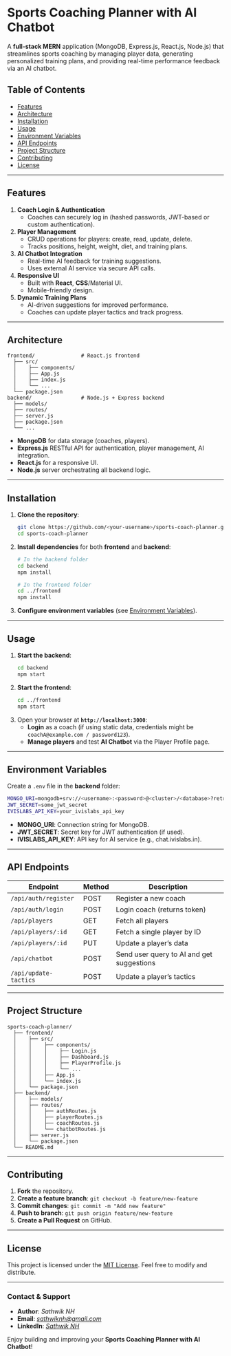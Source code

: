 # **Sports Coaching Planner with AI Chatbot**

A **full-stack MERN** application (MongoDB, Express.js, React.js, Node.js) that streamlines sports coaching by managing player data, generating personalized training plans, and providing real-time performance feedback via an AI chatbot.

## **Table of Contents**
- [Features](#features)
- [Architecture](#architecture)
- [Installation](#installation)
- [Usage](#usage)
- [Environment Variables](#environment-variables)
- [API Endpoints](#api-endpoints)
- [Project Structure](#project-structure)
- [Contributing](#contributing)
- [License](#license)

---

## **Features**
1. **Coach Login & Authentication**  
   - Coaches can securely log in (hashed passwords, JWT-based or custom authentication).
2. **Player Management**  
   - CRUD operations for players: create, read, update, delete.  
   - Tracks positions, height, weight, diet, and training plans.
3. **AI Chatbot Integration**  
   - Real-time AI feedback for training suggestions.  
   - Uses external AI service via secure API calls.
4. **Responsive UI**  
   - Built with **React**, **CSS**/Material UI.  
   - Mobile-friendly design.
5. **Dynamic Training Plans**  
   - AI-driven suggestions for improved performance.  
   - Coaches can update player tactics and track progress.

---

## **Architecture**
```
frontend/               # React.js frontend
  ├── src/
  │    ├── components/
  │    ├── App.js
  │    ├── index.js
  │    └── ...
  └── package.json
backend/                # Node.js + Express backend
  ├── models/
  ├── routes/
  ├── server.js
  ├── package.json
  └── ...
```
- **MongoDB** for data storage (coaches, players).
- **Express.js** RESTful API for authentication, player management, AI integration.
- **React.js** for a responsive UI.
- **Node.js** server orchestrating all backend logic.

---

## **Installation**
1. **Clone the repository**:
   ```bash
   git clone https://github.com/<your-username>/sports-coach-planner.git
   cd sports-coach-planner
   ```

2. **Install dependencies** for both **frontend** and **backend**:
   ```bash
   # In the backend folder
   cd backend
   npm install

   # In the frontend folder
   cd ../frontend
   npm install
   ```

3. **Configure environment variables** (see [Environment Variables](#environment-variables)).

---

## **Usage**
1. **Start the backend**:
   ```bash
   cd backend
   npm start
   ```
2. **Start the frontend**:
   ```bash
   cd ../frontend
   npm start
   ```
3. Open your browser at **`http://localhost:3000`**:
   - **Login** as a coach (if using static data, credentials might be `coachA@example.com / password123`).
   - **Manage players** and test **AI Chatbot** via the Player Profile page.

---

## **Environment Variables**
Create a `.env` file in the **backend** folder:
```bash
MONGO_URI=mongodb+srv://<username>:<password>@<cluster>/<database>?retryWrites=true&w=majority
JWT_SECRET=some_jwt_secret
IVISLABS_API_KEY=your_ivislabs_api_key
```
- **MONGO_URI**: Connection string for MongoDB.  
- **JWT_SECRET**: Secret key for JWT authentication (if used).  
- **IVISLABS_API_KEY**: API key for AI service (e.g., chat.ivislabs.in).

---

## **API Endpoints**

| **Endpoint**             | **Method** | **Description**                              |
|--------------------------|------------|----------------------------------------------|
| `/api/auth/register`     | POST       | Register a new coach                        |
| `/api/auth/login`        | POST       | Login coach (returns token)                 |
| `/api/players`           | GET        | Fetch all players                           |
| `/api/players/:id`       | GET        | Fetch a single player by ID                 |
| `/api/players/:id`       | PUT        | Update a player’s data                      |
| `/api/chatbot`           | POST       | Send user query to AI and get suggestions   |
| `/api/update-tactics`    | POST       | Update a player’s tactics                   |

---

## **Project Structure**
```
sports-coach-planner/
  ├── frontend/
  │    ├── src/
  │    │    ├── components/
  │    │    │    ├── Login.js
  │    │    │    ├── Dashboard.js
  │    │    │    ├── PlayerProfile.js
  │    │    │    └── ...
  │    │    ├── App.js
  │    │    └── index.js
  │    └── package.json
  ├── backend/
  │    ├── models/
  │    ├── routes/
  │    │    ├── authRoutes.js
  │    │    ├── playerRoutes.js
  │    │    ├── coachRoutes.js
  │    │    └── chatbotRoutes.js
  │    ├── server.js
  │    └── package.json
  └── README.md
```

---

## **Contributing**
1. **Fork** the repository.
2. **Create a feature branch**: `git checkout -b feature/new-feature`
3. **Commit changes**: `git commit -m "Add new feature"`
4. **Push to branch**: `git push origin feature/new-feature`
5. **Create a Pull Request** on GitHub.

---

## **License**
This project is licensed under the [MIT License](https://opensource.org/licenses/MIT). Feel free to modify and distribute.

---

### **Contact & Support**
- **Author**: *Sathwik NH*  
- **Email**: *sathwiknh@gmail.com*  
- **LinkedIn**: [*Sathwik NH*](https://www.linkedin.com/in/sathwiknh1?utm_source=share&utm_campaign=share_via&utm_content=profile&utm_medium=android_app)

> 
Enjoy building and improving your **Sports Coaching Planner with AI Chatbot**!

